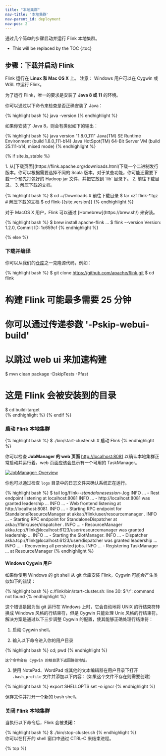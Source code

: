 ```yaml
---
title: "本地集群"
nav-title: '本地集群'
nav-parent_id: deployment
nav-pos: 2
---
```

<!--
Licensed to the Apache Software Foundation (ASF) under one
or more contributor license agreements.  See the NOTICE file
distributed with this work for additional information
regarding copyright ownership.  The ASF licenses this file
to you under the Apache License, Version 2.0 (the
"License"); you may not use this file except in compliance
with the License.  You may obtain a copy of the License at

  http://www.apache.org/licenses/LICENSE-2.0

Unless required by applicable law or agreed to in writing,
software distributed under the License is distributed on an
"AS IS" BASIS, WITHOUT WARRANTIES OR CONDITIONS OF ANY
KIND, either express or implied.  See the License for the
specific language governing permissions and limitations
under the License.
-->

通过几个简单的步骤启动并运行 Flink 本地集群。

* This will be replaced by the TOC
{:toc}

<a name="setup-download-and-start-flink"></a>

## 步骤：下载并启动 Flink

Flink 运行在 __Linux 和 Mac OS X__ 上。
<span class="label label-info">注意：</span> Windows 用户可以在 Cygwin 或 WSL 中运行 Flink。

为了运行 Flink，唯一的要求是安装了 __Java 8 或 11__ 的环境。

你可以通过以下命令来检查是否正确安装了 Java：

{% highlight bash %}
java -version
{% endhighlight %}

如果你安装了 Java 8，则会有类似如下的输出：

{% highlight bash %}
java version "1.8.0_111"
Java(TM) SE Runtime Environment (build 1.8.0_111-b14)
Java HotSpot(TM) 64-Bit Server VM (build 25.111-b14, mixed mode)
{% endhighlight %}

{% if site.is_stable %}
<div class="codetabs" markdown="1">
<div data-lang="下载并解压" markdown="1">
1. 从[下载页面](https://flink.apache.org/downloads.html)下载一个二进制发行版本。你可以根据需要选择不同的 Scala 版本。对于某些功能，你可能还需要下载一个预先打包好的 Hadoop  jar 文件，并把它放到 `lib` 目录下。
2. 前往下载目录。
3. 解压下载的文档。

{% highlight bash %}
$ cd ~/Downloads        # 前往下载目录
$ tar xzf flink-*.tgz   # 解压下载的文档
$ cd flink-{{site.version}}
{% endhighlight %}
</div>

<div data-lang="MacOS X" markdown="1">
对于 MacOS X 用户，Flink 可以通过 [Homebrew](https://brew.sh/) 来安装。

{% highlight bash %}
$ brew install apache-flink
...
$ flink --version
Version: 1.2.0, Commit ID: 1c659cf
{% endhighlight %}
</div>

</div>

{% else %}
<a name="download-and-compile"></a>

### 下载并编译
你可以从我们的[仓库](https://flink.apache.org/community.html#source-code)之一克隆源代码，例如：

{% highlight bash %}
$ git clone https://github.com/apache/flink.git
$ cd flink

# 构建 Flink 可能最多需要 25 分钟
# 你可以通过传递参数 '-Pskip-webui-build'
# 以跳过 web ui 来加速构建

$ mvn clean package -DskipTests -Pfast 

# 这是 Flink 会被安装到的目录
$ cd build-target               
{% endhighlight %}
{% endif %}

<a name="start-a-local-flink-cluster"></a>

### 启动 Flink 本地集群

{% highlight bash %}
$ ./bin/start-cluster.sh  # 启动 Flink
{% endhighlight %}

你可以检查 __JobManager 的 web 页面__  [http://localhost:8081](http://localhost:8081) 以确认本地集群正常启动并运行着。web 页面应该会显示有一个可用的 TaskManager。

<a href="{% link /page/img/quickstart-setup/jobmanager-1.png %}" ><img class="img-responsive" src="{% link /page/img/quickstart-setup/jobmanager-1.png %}" alt="JobManager: Overview"/></a>

你也可以通过检查 `logs` 目录中的日志文件来确认系统正在运行。

{% highlight bash %}
$ tail log/flink-*-standalonesession-*.log
INFO ... - Rest endpoint listening at localhost:8081
INFO ... - http://localhost:8081 was granted leadership ...
INFO ... - Web frontend listening at http://localhost:8081.
INFO ... - Starting RPC endpoint for StandaloneResourceManager at akka://flink/user/resourcemanager .
INFO ... - Starting RPC endpoint for StandaloneDispatcher at akka://flink/user/dispatcher .
INFO ... - ResourceManager akka.tcp://flink@localhost:6123/user/resourcemanager was granted leadership ...
INFO ... - Starting the SlotManager.
INFO ... - Dispatcher akka.tcp://flink@localhost:6123/user/dispatcher was granted leadership ...
INFO ... - Recovering all persisted jobs.
INFO ... - Registering TaskManager ... at ResourceManager
{% endhighlight %}

<a name="windows-cygwin-users"></a>

#### Windows Cygwin 用户

如果你使用 Windows 的 git shell 从 git 仓库安装 Flink，Cygwin 可能会产生类似如下的错误：

{% highlight bash %}
c:/flink/bin/start-cluster.sh: line 30: $'\r': command not found
{% endhighlight %}

这个错误是因为当 git 运行在 Windows 上时，它会自动地将 UNIX 的行结束符转换成 Windows 风格的行结束符，但是 Cygwin 只能处理 Unix 风格的行结束符。解决方案是通过以下三步调整 Cygwin 的配置，使其能够正确处理行结束符：

1. 启动 Cygwin shell。

2. 输入以下命令进入你的用户目录

{% highlight bash %}
cd; pwd
{% endhighlight %}

    这个命令会在 Cygwin 的根目录下返回路径地址。

3. 使用 NotePad、WordPad 或其他的文本编辑器在用户目录下打开 `.bash_profile` 文件并添加以下内容：（如果这个文件不存在则需要创建）

{% highlight bash %}
export SHELLOPTS
set -o igncr
{% endhighlight %}

保存文件并打开一个新的 bash shell。

<a name="stop-a-local-flink-cluster"></a>

### 关闭 Flink 本地集群

当执行以下命令后，Flink 会被**关闭**：

<div class="codetabs" markdown="1">
<div data-lang="Bash" markdown="1">
{% highlight bash %}
$ ./bin/stop-cluster.sh
{% endhighlight %}
</div>
<div data-lang="Windows Shell" markdown="1">
你可以在打开的 shell 窗口中通过 CTRL-C 来结束进程。
</div>
</div>

{% top %}
